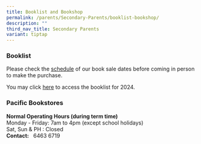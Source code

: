 ```yaml
---
title: Booklist and Bookshop
permalink: /parents/Secondary-Parents/booklist-bookshop/
description: ""
third_nav_title: Secondary Parents
variant: tiptap
---
```

<h3>Booklist</h3><p>Please check the <a href="https://drive.google.com/file/d/1uEzaMRmmkK8PNjpaEm59ohSTvR2Zp05B/view?usp=drive_link" rel="noopener noreferrer nofollow" target="_blank">schedule</a> of our book sale dates before coming in person to make the purchase.</p><p>You may click <a href="https://drive.google.com/drive/folders/1BdsqFy7exfWyFm5t2vvbFDhKCjxowbZc?usp=share_link" rel="noopener noreferrer nofollow" target="_blank">here</a> to access the booklist for 2024.</p><h3>Pacific Bookstores</h3><p><strong>Normal Operating Hours (during term time)</strong> <br>Monday - Friday: 7am to 4pm (except school holidays) <br>Sat, Sun &amp; PH : Closed <br><strong>Contact:</strong>&nbsp;&nbsp;&nbsp;6463 6719</p>